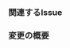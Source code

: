 ### 関連するIssue
<!-- relates: #123   or   closes: #123 -->

### 変更の概要
<!-- 参考にしたドキュメントへのリンクがあるとよい -->
